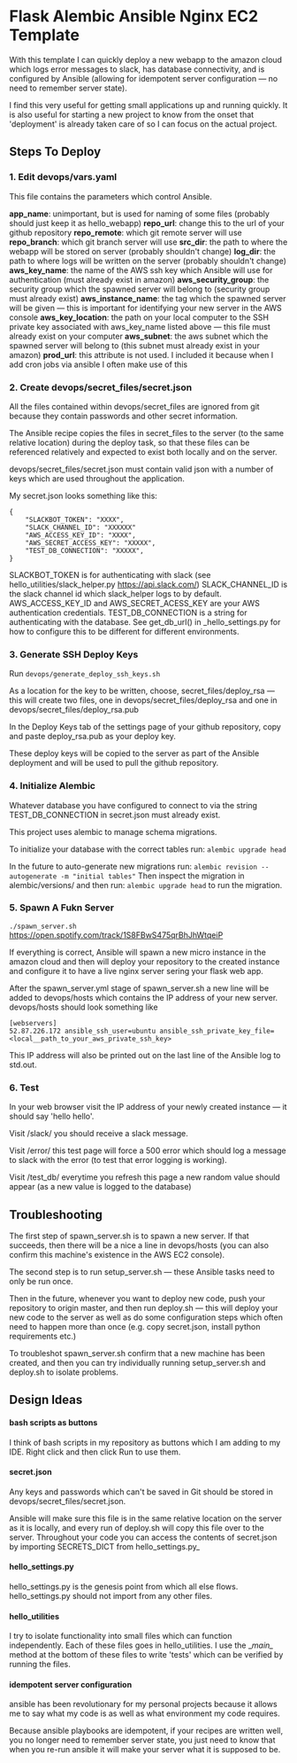 # Flask Alembic Ansible Nginx EC2 Template

With this template I can quickly deploy a new webapp to the amazon cloud which logs error messages to slack, has database connectivity, and is configured by Ansible (allowing for idempotent server configuration &mdash; no need to remember server state). 

I find this very useful for getting small applications up and running quickly. It is also useful for starting a new project to know from the onset that 'deployment' is already taken care of so I can focus on the actual project.


## Steps To Deploy

### 1. Edit devops/vars.yaml

This file contains the parameters which control Ansible. 

**app_name**: unimportant, but is used for naming of some files (probably should just keep it as hello_webapp)
**repo_url**: change this to the url of your github repository
**repo_remote**: which git remote server will use 
**repo_branch**: which git branch server will use 
**src_dir**: the path to where the webapp will be stored on server (probably shouldn't change)
**log_dir**: the path to where logs will be written on the server (probably shouldn't change)
**aws_key_name**: the name of the AWS ssh key which Ansible will use for authentication (must already exist in amazon)
**aws_security_group**: the security group which the spawned server will belong to (security group must already exist)
**aws_instance_name**: the tag which the spawned server will be given &mdash; this is important for identifying your new server in the AWS console
**aws_key_location**: the path on your local computer to the SSH private key associated with aws_key_name listed above &mdash; this file must already exist on your computer
**aws_subnet**: the aws subnet which the spawned server will belong to (this subnet must already exist in your amazon)
**prod_url**: this attribute is not used. I included it because when I add cron jobs via ansible I often make use of this


### 2. Create devops/secret_files/secret.json

All the files contained within devops/secret_files are ignored from git because they contain passwords and other secret information.

The Ansible recipe copies the files in secret_files to the server (to the same relative location) during the deploy task, so that these files can be referenced relatively and expected to exist both locally and on the server.

devops/secret_files/secret.json must contain valid json with a number of keys which are used throughout the application. 

My secret.json looks something like this:
```_
{
    "SLACKBOT_TOKEN": "XXXX",
    "SLACK_CHANNEL_ID": "XXXXXX"
    "AWS_ACCESS_KEY_ID": "XXXX",
    "AWS_SECRET_ACCESS_KEY": "XXXXX",
    "TEST_DB_CONNECTION": "XXXXX",
}
```
SLACKBOT_TOKEN is for authenticating with slack (see hello_utilities/slack_helper.py https://api.slack.com/)
SLACK_CHANNEL_ID is the slack channel id which slack_helper logs to by default.
AWS_ACCESS_KEY_ID and AWS_SECRET_ACESS_KEY are your AWS authentication credentials.
TEST_DB_CONNECTION is a string for authenticating with the database. See get_db_url() in _hello_settings.py for how to configure this to be different for different environments.


### 3. Generate SSH Deploy Keys 

Run `devops/generate_deploy_ssh_keys.sh` 

As a location for the key to be written, choose, secret_files/deploy_rsa &mdash; this will create two files, one in devops/secret_files/deploy_rsa and one in devops/secret_files/deploy_rsa.pub

In the Deploy Keys tab of the settings page of your github repository, copy and paste deploy_rsa.pub as your deploy key.

These deploy keys will be copied to the server as part of the Ansible deployment and will be used to pull the github repository.


### 4. Initialize Alembic

Whatever database you have configured to connect to via the string TEST_DB_CONNECTION in secret.json must already exist.

This project uses alembic to manage schema migrations.

To initialize your database with the correct tables run: `alembic upgrade head`

In the future to auto-generate new migrations run: `alembic revision --autogenerate -m "initial tables"`
Then inspect the migration in alembic/versions/ and then run: `alembic upgrade head` to run the migration.


### 5. Spawn A Fukn Server 

`./spawn_server.sh`
https://open.spotify.com/track/1S8FBwS475qrBhJhWtqeiP

If everything is correct, Ansible will spawn a new micro instance in the amazon cloud and then will deploy your repository to the created instance and configure it to have a live nginx server sering your flask web app.

After the spawn_server.yml stage of spawn_server.sh a new line will be added to devops/hosts which contains the IP address of your new server. devops/hosts should look something like 
```
[webservers]
52.87.226.172 ansible_ssh_user=ubuntu ansible_ssh_private_key_file=<local__path_to_your_aws_private_ssh_key>
```

This IP address will also be printed out on the last line of the Ansible log to std.out.


### 6. Test 

In your web browser visit the IP address of your newly created instance &mdash; it should say 'hello hello'.

Visit /slack/ you should receive a slack message.

Visit /error/ this test page will force a 500 error which should log a message to slack with the error (to test that error logging is working).

Visit /test_db/ everytime you refresh this page a new random value should appear (as a new value is logged to the database)



## Troubleshooting 

The first step of spawn_server.sh is to spawn a new server. If that succeeds, then there will be a nice a line in devops/hosts (you can also confirm this machine's existence in the AWS EC2 console).

The second step is to run setup_server.sh &mdash; these Ansible tasks need to only be run once.

Then in the future, whenever you want to deploy new code, push your repository to origin master, and then run deploy.sh &mdash; this will deploy your new code to the server as well as do some configuration steps which often need to happen more than once (e.g. copy secret.json, install python requirements etc.)

To troubleshot spawn_server.sh confirm that a new machine has been created, and then you can try individually running setup_server.sh and deploy.sh to isolate problems.



## Design Ideas 

#### bash scripts as buttons 
I think of bash scripts in my repository as buttons which I am adding to my IDE. Right click and then click Run to use them.


#### secret.json 
Any keys and passwords which can't be saved in Git should be stored in devops/secret_files/secret.json.

Ansible will make sure this file is in the same relative location on the server as it is locally, and every run of deploy.sh will copy this file over to the server. Throughout your code you can access the contents of secret.json by importing SECRETS_DICT from hello_settings.py_


#### hello_settings.py
hello_settings.py is the genesis point from which all else flows. hello_settings.py should not import from any other files.


#### hello_utilities
I try to isolate functionality into small files which can function independently. Each of these files goes in hello_utilities. I use the \__main\__ method at the bottom of these files to write 'tests' which can be verified by running the files.


####  idempotent server configuration
ansible has been revolutionary for my personal projects because it allows me to say what my code is as well as what environment my code requires.

Because ansible playbooks are idempotent, if your recipes are written well, you no longer need to remember server state, you just need to know that when you re-run ansible it will make your server what it is supposed to be.

